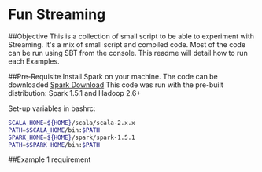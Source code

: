 # Fun Streaming
##Objective
This is a collection of small script to be able to experiment with Streaming.
It's a mix of small script and compiled code.
Most of the code can be run using SBT from the console. This readme will detail how to run each Examples.

##Pre-Requisite
Install Spark on your machine.
The code can be downloaded [Spark Download](https://spark.apache.org/downloads.html])
This code was run with the pre-built distribution: Spark 1.5.1 and Hadoop 2.6+

Set-up variables in bashrc:
```bash
SCALA_HOME=${HOME}/scala/scala-2.x.x
PATH=$SCALA_HOME/bin:$PATH
SPARK_HOME=${HOME}/spark/spark-1.5.1
PATH=$SPARK_HOME/bin:$PATH
``` 

##Example 1
requirement 
